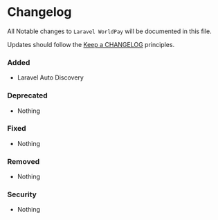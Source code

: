 # Changelog

All Notable changes to `Laravel WorldPay` will be documented in this file.

Updates should follow the [Keep a CHANGELOG](http://keepachangelog.com/) principles.


### Added
- Laravel Auto Discovery

### Deprecated
- Nothing

### Fixed
- Nothing

### Removed
- Nothing

### Security
- Nothing
